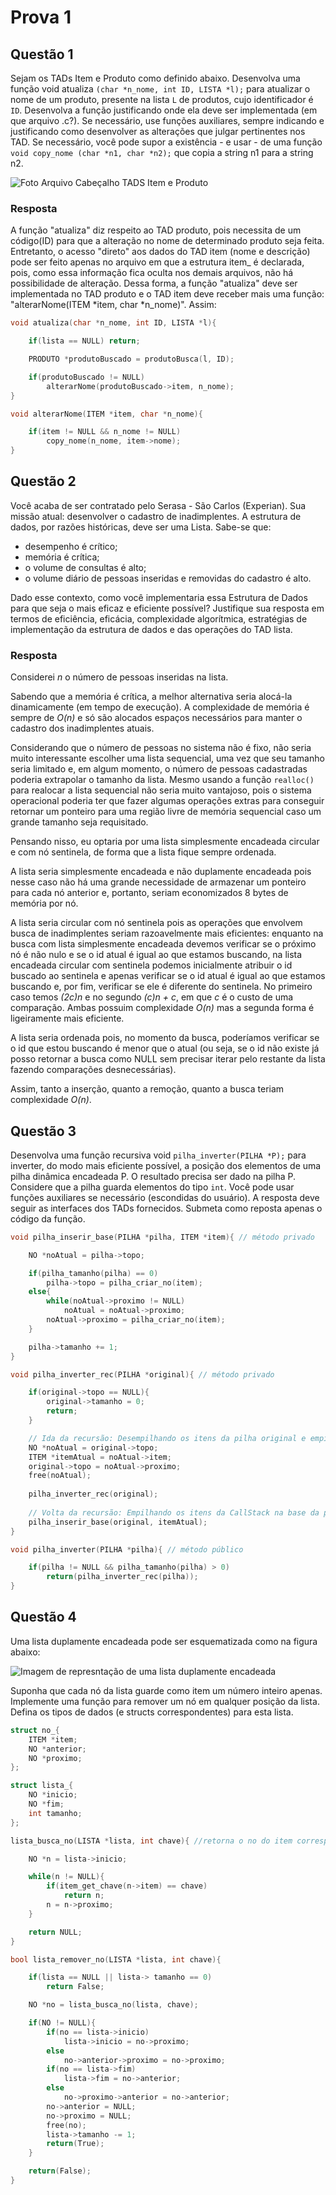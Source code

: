 # Prova 1

## Questão 1

Sejam os TADs Item e Produto como definido abaixo. Desenvolva uma função void atualiza `(char *n_nome, int ID, LISTA *l);` para atualizar o nome de um produto, presente na lista `L` de produtos, cujo identificador é `ID`. Desenvolva a função justificando onde ela deve ser implementada (em que arquivo .c?). Se necessário, use funções auxiliares, sempre indicando e justificando como desenvolver as alterações que julgar pertinentes nos TAD. Se necessário, você pode supor a existência - e usar - de uma função `void copy_nome (char *n1, char *n2);` que copia a string n1 para a string n2.

![Foto Arquivo Cabeçalho TADS Item e Produto](tad_produto.png)

### Resposta

A função "atualiza" diz respeito ao TAD produto, pois necessita de um código(ID) para que a alteração no nome de determinado produto seja feita. Entretanto, o acesso "direto" aos dados do TAD item (nome e descrição) pode ser feito apenas no arquivo em que a estrutura item_ é declarada, pois, como essa informação fica oculta nos demais arquivos, não há possibilidade de alteração.
Dessa forma, a função "atualiza" deve ser implementada no TAD produto e o TAD item deve receber mais uma função: "alterarNome(ITEM *item, char *n_nome)". Assim:

```C
void atualiza(char *n_nome, int ID, LISTA *l){

    if(lista == NULL) return;

    PRODUTO *produtoBuscado = produtoBusca(l, ID);

    if(produtoBuscado != NULL)
        alterarNome(produtoBuscado->item, n_nome);
}
```

```C
void alterarNome(ITEM *item, char *n_nome){

    if(item != NULL && n_nome != NULL)
        copy_nome(n_nome, item->nome);
}
```

## Questão 2

Você acaba de ser contratado pelo Serasa - São Carlos (Experian). Sua missão atual: desenvolver o cadastro de inadimplentes. A estrutura de dados, por razões históricas, deve ser uma Lista. Sabe-se que: 

- desempenho é crítico;
- memória é crítica; 
- o volume de consultas é alto;
- o volume diário de pessoas inseridas e removidas do cadastro é alto.

Dado esse contexto, como você implementaria essa Estrutura de Dados para que seja o mais eficaz e eficiente possível? Justifique sua resposta em termos de eficiência, eficácia, complexidade algorítmica, estratégias de implementação da estrutura de dados e das operações do TAD lista.

### Resposta

Considerei *n* o número de pessoas inseridas na lista.

Sabendo que a memória é crítica, a melhor alternativa seria alocá-la dinamicamente (em tempo de execução). A complexidade de memória é sempre de *O(n)* e só são alocados espaços necessários para manter o cadastro dos inadimplentes atuais.

Considerando que o número de pessoas no sistema não é fixo, não seria muito interessante escolher uma lista sequencial, uma vez que seu tamanho seria limitado e, em algum momento, o número de pessoas cadastradas poderia extrapolar o tamanho da lista. Mesmo usando a função `realloc()` para realocar a lista sequencial não seria muito vantajoso, pois o sistema operacional poderia ter que fazer algumas operações extras para conseguir retornar um ponteiro para uma região livre de memória sequencial caso um grande tamanho seja requisitado.

Pensando nisso, eu optaria por uma lista simplesmente encadeada circular e com nó sentinela, de forma que a lista fique sempre ordenada.

A lista seria simplesmente encadeada e não duplamente encadeada pois nesse caso não há uma grande necessidade de armazenar um ponteiro para cada nó anterior e, portanto, seriam economizados 8 bytes de memória por nó.

A lista seria circular com nó sentinela pois as operações que envolvem busca de inadimplentes seriam razoavelmente mais eficientes: enquanto na busca com lista simplesmente encadeada devemos verificar se o próximo nó é não nulo e se o id atual é igual ao que estamos buscando, na lista encadeada circular com sentinela podemos inicialmente atribuir o id buscado ao sentinela e apenas verificar se o id atual é igual ao que estamos buscando e, por fim, verificar se ele é diferente do sentinela. No primeiro caso temos *(2c)n* e no segundo *(c)n + c*, em que *c* é o custo de uma comparação. Ambas possuim complexidade *O(n)* mas a segunda forma é ligeiramente mais eficiente.

A lista seria ordenada pois, no momento da busca, poderíamos verificar se o id que estou buscando é menor que o atual (ou seja, se o id não existe já posso retornar a busca como NULL sem precisar  iterar pelo restante da lista fazendo comparações desnecessárias).

Assim, tanto a inserção, quanto a remoção, quanto a busca teriam complexidade *O(n)*.


## Questão 3

Desenvolva uma função recursiva void `pilha_inverter(PILHA *P);` para inverter, do modo mais eficiente possível, a posição dos elementos de uma pilha dinâmica encadeada P. O resultado precisa ser dado na pilha P. Considere que a pilha guarda elementos do tipo `int`. Você pode usar funções auxiliares se necessário (escondidas do usuário). A resposta deve seguir as interfaces dos TADs fornecidos. Submeta como reposta apenas o código da função. 

```C
void pilha_inserir_base(PILHA *pilha, ITEM *item){ // método privado

    NO *noAtual = pilha->topo;

    if(pilha_tamanho(pilha) == 0)
        pilha->topo = pilha_criar_no(item);
    else{
        while(noAtual->proximo != NULL)
            noAtual = noAtual->proximo;
        noAtual->proximo = pilha_criar_no(item);
    }

    pilha->tamanho += 1;
}
```

```C
void pilha_inverter_rec(PILHA *original){ // método privado

    if(original->topo == NULL){
        original->tamanho = 0;
        return;
    }

    // Ida da recursão: Desempilhando os itens da pilha original e empilhando na CallStack
    NO *noAtual = original->topo;
    ITEM *itemAtual = noAtual->item;
    original->topo = noAtual->proximo;
    free(noAtual);
    
    pilha_inverter_rec(original);
    
    // Volta da recursão: Empilhando os itens da CallStack na base da pilha original
    pilha_inserir_base(original, itemAtual);
}
```

```C
void pilha_inverter(PILHA *pilha){ // método público

    if(pilha != NULL && pilha_tamanho(pilha) > 0)
        return(pilha_inverter_rec(pilha));
}
```

## Questão 4

Uma lista duplamente encadeada pode ser esquematizada como na figura abaixo:

![Imagem de represntação de uma lista duplamente encadeada](lista_dupla.png)

Suponha que cada nó da lista guarde como item um número inteiro apenas. Implemente uma função para remover um nó em qualquer posição da lista. Defina os tipos de dados (e structs correspondentes) para esta lista.

```C
struct no_{
    ITEM *item;
    NO *anterior;
    NO *proximo;
};
```

```C
struct lista_{
    NO *inicio;
    NO *fim;
    int tamanho;
};
```

```C
lista_busca_no(LISTA *lista, int chave){ //retorna o no do item correspondente à chave

    NO *n = lista->inicio;

    while(n != NULL){
        if(item_get_chave(n->item) == chave)
            return n;
        n = n->proximo;
    }

    return NULL;
}
```

```C
bool lista_remover_no(LISTA *lista, int chave){

    if(lista == NULL || lista-> tamanho == 0)
        return False;

    NO *no = lista_busca_no(lista, chave);

    if(NO != NULL){
        if(no == lista->inicio)
            lista->inicio = no->proximo;
        else 
            no->anterior->proximo = no->proximo;
        if(no == lista->fim)
            lista->fim = no->anterior;
        else
            no->proximo->anterior = no->anterior;
        no->anterior = NULL;
        no->proximo = NULL;
        free(no);
        lista->tamanho -= 1;
        return(True);
    }

    return(False);
}
```
